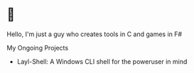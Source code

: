 # 👋 

Hello, I'm just a guy who creates tools in C and games in F#

My Ongoing Projects

- Layl-Shell: A Windows CLI shell for the poweruser in mind
